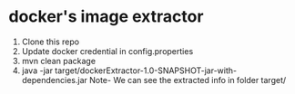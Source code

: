 # docker's image extractor
1. Clone this repo
2. Update docker credential in config.properties
3. mvn clean package
4. java -jar target/dockerExtractor-1.0-SNAPSHOT-jar-with-dependencies.jar <docker-image-name>
  Note- We can see the extracted info in folder target/<docker-image-name>

